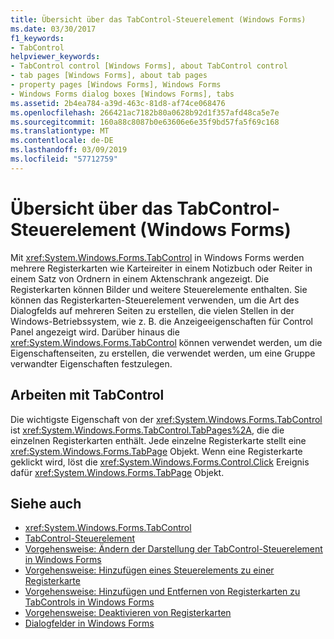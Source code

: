```yaml
---
title: Übersicht über das TabControl-Steuerelement (Windows Forms)
ms.date: 03/30/2017
f1_keywords:
- TabControl
helpviewer_keywords:
- TabControl control [Windows Forms], about TabControl control
- tab pages [Windows Forms], about tab pages
- property pages [Windows Forms], Windows Forms
- Windows Forms dialog boxes [Windows Forms], tabs
ms.assetid: 2b4ea784-a39d-463c-81d8-af74ce068476
ms.openlocfilehash: 266421ac7182b80a0628b92d1f357afd48ca5e7e
ms.sourcegitcommit: 160a88c8087b0e63606e6e35f9bd57fa5f69c168
ms.translationtype: MT
ms.contentlocale: de-DE
ms.lasthandoff: 03/09/2019
ms.locfileid: "57712759"
---
```

# <a name="tabcontrol-control-overview-windows-forms"></a>Übersicht über das TabControl-Steuerelement (Windows Forms)
Mit <xref:System.Windows.Forms.TabControl> in Windows Forms werden mehrere Registerkarten wie Karteireiter in einem Notizbuch oder Reiter in einem Satz von Ordnern in einem Aktenschrank angezeigt. Die Registerkarten können Bilder und weitere Steuerelemente enthalten. Sie können das Registerkarten-Steuerelement verwenden, um die Art des Dialogfelds auf mehreren Seiten zu erstellen, die vielen Stellen in der Windows-Betriebssystem, wie z. B. die Anzeigeeigenschaften für Control Panel angezeigt wird. Darüber hinaus die <xref:System.Windows.Forms.TabControl> können verwendet werden, um die Eigenschaftenseiten, zu erstellen, die verwendet werden, um eine Gruppe verwandter Eigenschaften festzulegen.  
  
## <a name="working-with-tabcontrol"></a>Arbeiten mit TabControl  
 Die wichtigste Eigenschaft von der <xref:System.Windows.Forms.TabControl> ist <xref:System.Windows.Forms.TabControl.TabPages%2A>, die die einzelnen Registerkarten enthält. Jede einzelne Registerkarte stellt eine <xref:System.Windows.Forms.TabPage> Objekt. Wenn eine Registerkarte geklickt wird, löst die <xref:System.Windows.Forms.Control.Click> Ereignis dafür <xref:System.Windows.Forms.TabPage> Objekt.  
  
## <a name="see-also"></a>Siehe auch
- <xref:System.Windows.Forms.TabControl>
- [TabControl-Steuerelement](tabcontrol-control-windows-forms.md)
- [Vorgehensweise: Ändern der Darstellung der TabControl-Steuerelement in Windows Forms](how-to-change-the-appearance-of-the-windows-forms-tabcontrol.md)
- [Vorgehensweise: Hinzufügen eines Steuerelements zu einer Registerkarte](how-to-add-a-control-to-a-tab-page.md)
- [Vorgehensweise: Hinzufügen und Entfernen von Registerkarten zu TabControls in Windows Forms](how-to-add-and-remove-tabs-with-the-windows-forms-tabcontrol.md)
- [Vorgehensweise: Deaktivieren von Registerkarten](how-to-disable-tab-pages.md)
- [Dialogfelder in Windows Forms](../dialog-boxes-in-windows-forms.md)
